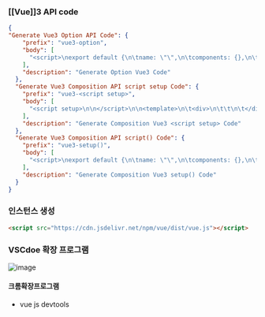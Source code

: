 

### [[Vue]]3 API code

```json
{
"Generate Vue3 Option API Code": {
	"prefix": "vue3-option",
	"body": [
	  "<script>\nexport default {\n\tname: \"\",\n\tcomponents: {},\n\tdata() {\n\t\treturn {\n\t\t\tmessage: '',\n\t\t};\n\t},\n\tmethods: {},\n};\n</script>\n\n<template>\n\t<div>\n\n\t</div>\n</template>\n\n<style scoped>\n\n</style>"
	],
	"description": "Generate Option Vue3 Code"
  },
  "Generate Vue3 Composition API script setup Code": {
	"prefix": "vue3-<script setup>",
	"body": [
	  "<script setup>\n\n</script>\n\n<template>\n\t<div>\n\t\t\n\t</div>\n</template>\n\n<style scoped>\n\n</style>"
	],
	"description": "Generate Composition Vue3 <script setup> Code"
  },
  "Generate Vue3 Composition API script() Code": {
	"prefix": "vue3-setup()",
	"body": [
	  "<script>\nexport default {\n\tname: \"\",\n\tcomponents: {},\n\tsetup() {\n\t\t\n\t\treturn {};\n\t}\n};\n</script>\n\n<template>\n\t<div>\n\n\t</div>\n</template>\n\n<style scoped>\n\n</style>"
	],
	"description": "Generate Composition Vue3 setup() Code"
  }
}
```

### 인스턴스 생성

```html
<script src="https://cdn.jsdelivr.net/npm/vue/dist/vue.js"></script>
```

### VSCdoe 확장 프로그램

![image](https://github.com/SeokJuGo/SSAFY_TIL/assets/116260619/04f8c35e-4adc-456f-b24b-e12d1c6a79e1)



#### 크롬확장프로그램

- vue js devtools
